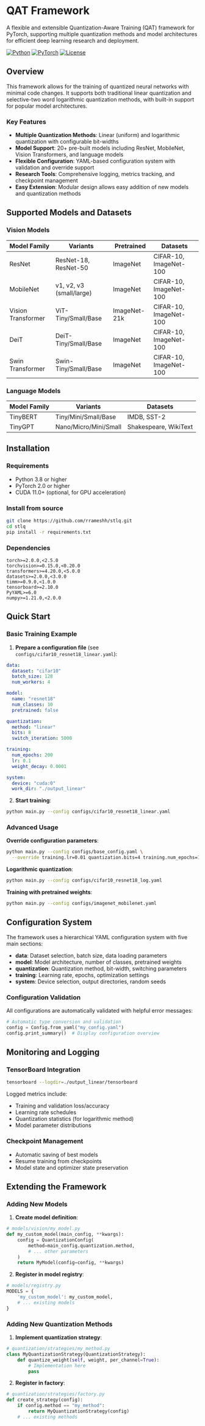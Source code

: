 # QAT Framework

A flexible and extensible Quantization-Aware Training (QAT) framework for PyTorch, supporting multiple quantization methods and model architectures for efficient deep learning research and deployment.

[![Python](https://img.shields.io/badge/python-3.8%2B-blue.svg)](https://python.org)
[![PyTorch](https://img.shields.io/badge/PyTorch-2.0%2B-orange.svg)](https://pytorch.org)
[![License](https://img.shields.io/badge/license-MIT-green.svg)](LICENSE)

## Overview

This framework allows for the training of quantized neural networks with minimal code changes. It supports both traditional linear quantization and selective-two word logarithmic quantization methods, with built-in support for popular model architectures.

### Key Features

- **Multiple Quantization Methods**: Linear (uniform) and logarithmic quantization with configurable bit-widths
- **Model Support**: 20+ pre-built models including ResNet, MobileNet, Vision Transformers, and language models
- **Flexible Configuration**: YAML-based configuration system with validation and override support
- **Research Tools**: Comprehensive logging, metrics tracking, and checkpoint management
- **Easy Extension**: Modular design allows easy addition of new models and quantization methods

## Supported Models and Datasets

### Vision Models
| Model Family | Variants | Pretrained | Datasets |
|-------------|----------|------------|----------|
| ResNet | ResNet-18, ResNet-50 | ImageNet | CIFAR-10, ImageNet-100 |
| MobileNet | v1, v2, v3 (small/large) | ImageNet | CIFAR-10, ImageNet-100 |
| Vision Transformer | ViT-Tiny/Small/Base | ImageNet-21k | CIFAR-10, ImageNet-100 |
| DeiT | DeiT-Tiny/Small/Base | ImageNet | CIFAR-10, ImageNet-100 |
| Swin Transformer | Swin-Tiny/Small/Base | ImageNet | CIFAR-10, ImageNet-100 |

### Language Models
| Model Family | Variants | Datasets |
|-------------|----------|----------|
| TinyBERT | Tiny/Mini/Small/Base | IMDB, SST-2 |
| TinyGPT | Nano/Micro/Mini/Small | Shakespeare, WikiText |

## Installation

### Requirements
- Python 3.8 or higher
- PyTorch 2.0 or higher
- CUDA 11.0+ (optional, for GPU acceleration)

### Install from source
```bash
git clone https://github.com/rrameshh/stlq.git
cd stlq
pip install -r requirements.txt
```

### Dependencies
```
torch>=2.0.0,<2.5.0
torchvision>=0.15.0,<0.20.0
transformers>=4.20.0,<5.0.0
datasets>=2.0.0,<3.0.0
timm>=0.9.0,<1.0.0
tensorboard>=2.10.0
PyYAML>=6.0
numpy>=1.21.0,<2.0.0
```

## Quick Start

### Basic Training Example

1. **Prepare a configuration file** (see `configs/cifar10_resnet18_linear.yaml`):

```yaml
data:
  dataset: "cifar10"
  batch_size: 128
  num_workers: 4

model:
  name: "resnet18"
  num_classes: 10
  pretrained: false

quantization:
  method: "linear"
  bits: 8
  switch_iteration: 5000

training:
  num_epochs: 200
  lr: 0.1
  weight_decay: 0.0001

system:
  device: "cuda:0"
  work_dir: "./output_linear"
```

2. **Start training**:

```bash
python main.py --config configs/cifar10_resnet18_linear.yaml
```

### Advanced Usage

**Override configuration parameters**:
```bash
python main.py --config configs/base_config.yaml \
  --override training.lr=0.01 quantization.bits=4 training.num_epochs=100
```

**Logarithmic quantization**:
```bash
python main.py --config configs/cifar10_resnet18_log.yaml
```

**Training with pretrained weights**:
```bash
python main.py --config configs/imagenet_mobilenet.yaml
```

## Configuration System

The framework uses a hierarchical YAML configuration system with five main sections:

- **data**: Dataset selection, batch size, data loading parameters
- **model**: Model architecture, number of classes, pretrained weights
- **quantization**: Quantization method, bit-width, switching parameters
- **training**: Learning rate, epochs, optimization settings
- **system**: Device selection, output directories, random seeds

### Configuration Validation

All configurations are automatically validated with helpful error messages:

```python
# Automatic type conversion and validation
config = Config.from_yaml("my_config.yaml")
config.print_summary()  # Display configuration overview
```

## Monitoring and Logging

### TensorBoard Integration
```bash
tensorboard --logdir=./output_linear/tensorboard
```

Logged metrics include:
- Training and validation loss/accuracy
- Learning rate schedules
- Quantization statistics (for logarithmic method)
- Model parameter distributions

### Checkpoint Management
- Automatic saving of best models
- Resume training from checkpoints
- Model state and optimizer state preservation

## Extending the Framework

### Adding New Models

1. **Create model definition**:
```python
# models/vision/my_model.py
def my_custom_model(main_config, **kwargs):
    config = QuantizationConfig(
        method=main_config.quantization.method,
        # ... other parameters
    )
    return MyModel(config=config, **kwargs)
```

2. **Register in model registry**:
```python
# models/registry.py
MODELS = {
    'my_custom_model': my_custom_model,
    # ... existing models
}
```

### Adding New Quantization Methods

1. **Implement quantization strategy**:
```python
# quantization/strategies/my_method.py
class MyQuantizationStrategy(QuantizationStrategy):
    def quantize_weight(self, weight, per_channel=True):
        # Implementation here
        pass
```

2. **Register in factory**:
```python
# quantization/strategies/factory.py
def create_strategy(config):
    if config.method == "my_method":
        return MyQuantizationStrategy(config)
    # ... existing methods
```

